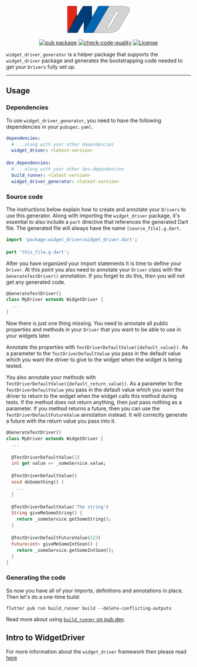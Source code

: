<div align="center" style="margin-bottom: 15px;">
  <img src="https://github.com/bmw-tech/widget_driver/blob/master/widget_driver/doc/resources/widget_driver_logo.png?raw=true" style="max-width: 170px">
</div>

<div align="center" style="margin-bottom: 15px;">

[![pub package](https://img.shields.io/pub/v/widget_driver_generator.svg)](https://pub.dev/packages/widget_driver_generator)
[![check-code-quality](https://github.com/bmw-tech/widget_driver/actions/workflows/check-code-quality.yml/badge.svg?branch=master)](https://github.com/bmw-tech/widget_driver/actions/workflows/check-code-quality.yml)
[![License](https://img.shields.io/badge/license-MIT-purple.svg)](LICENSE)

</div>

`widget_driver_generator` is a helper package that supports the `widget_driver` package and generates the bootstrapping code needed to get your `Drivers` fully set up.

---

## Usage

### Dependencies

To use `widget_driver_generator`, you need to have the following dependencies in your `pubspec.yaml`.

```yaml
dependencies:
  # ...along with your other dependencies
  widget_driver: <latest-version>

dev_dependencies:
  # ...along with your other dev-dependencies
  build_runner: <latest-version>
  widget_driver_generator: <latest-version>
```

### Source code

The instructions below explain how to create and annotate your `Drivers` to use this generator.
Along with importing the `widget_driver` package, it's essential to also
include a `part` directive that references the generated Dart file. The generated file will always have the name `[source_file].g.dart`.

```dart
import 'package:widget_driver/widget_driver.dart';

part 'this_file.g.dart';
```

After you have organized your import statements it is time to define your `Driver`. At this point you also need to annotate your `Driver` class with the `GenerateTestDriver()` annotation. If you forget to do this, then you will not get any generated code.

```dart
@GenerateTestDriver()
class MyDriver extends WidgetDriver {
  ...
}
```

Now there is just one thing missing. You need to annotate all public properties and methods in your `Driver` that you want to be able to use in your widgets later.

Annotate the properties with `TestDriverDefaultValue({default_value})`. As a parameter to the `TestDriverDefaultValue` you pass in the default value which you want the driver to give to the widget when the widget is being tested.

You also annotate your methods with `TestDriverDefaultValue({default_return_value})`. As a parameter to the `TestDriverDefaultValue` you pass in the default value which you want the driver to return to the widget when the widget calls this method during tests. If the method does not return anything, then just pass nothing as a parameter.
If you method returns a future, then you can use the `TestDriverDefaultFutureValue` annotation instead. It will correctly generate a future with the return value you pass into it.

```dart
@GenerateTestDriver()
class MyDriver extends WidgetDriver {
  ...

  @TestDriverDefaultValue(1)
  int get value => _someService.value;

  @TestDriverDefaultValue()
  void doSomething() {
    ...
  }

  @TestDriverDefaultValue('The string')
  String giveMeSomeString() {
    return _someService.getSomeString();
  }

  @TestDriverDefaultFutureValue(123)
  Future<int> giveMeSomeIntSoon() {
    return _someService.getSomeIntSoon();
  }
}
```

### Generating the code

So now you have all of your imports, definitions and annotations in place.  
Then let's do a one-time build:

```console
flutter pub run build_runner build --delete-conflicting-outputs
```

Read more about using
[`build_runner` on pub.dev](https://pub.dev/packages/build_runner).

## Intro to WidgetDriver

For more information about the `widget_driver` framework then please read [here](../widget_driver)